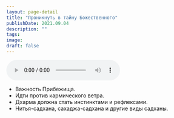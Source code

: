 ```yaml
---
layout: page-detail
title: "Проникнуть в тайну Божественного"
publishDate: 2021.09.04
description: ""
tags:
image:
draft: false
---
```


<audio title="2021.09.04 - Проникнуть в тайну Божественного.mp3" src="/upload/iblock/a5b/a5bcab378c72e4875190d2a5997eae25.mp3" controls=""></audio>

* Важность Прибежища.
* Идти против кармического ветра.
* Дхарма должна стать инстинктами и рефлексами.
* Нитья-садхана, сахаджа-садхана и другие виды садханы.

  
